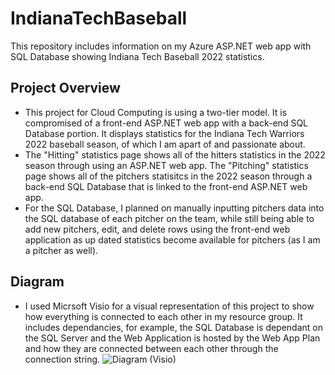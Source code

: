# IndianaTechBaseball
This repository includes information on my Azure ASP.NET web app with SQL Database showing Indiana Tech Baseball 2022 statistics. 

## Project Overview

- This project for Cloud Computing is using a two-tier model. It is compromised of a front-end ASP.NET web app with a back-end SQL Database portion. It displays statistics for the Indiana Tech Warriors 2022 baseball season, of which I am apart of and passionate about. 
- The "Hitting" statistics page shows all of the hitters statistics in the 2022 season through using an ASP.NET web app. The "Pitching" statistics page shows all of the pitchers statisitcs in the 2022 season through a back-end SQL Database that is linked to the front-end ASP.NET web app. 
- For the SQL Database, I planned on manually inputting pitchers data into the SQL database of each pitcher on the team, while still being able to add new pitchers, edit, and delete rows using the front-end web application as up dated statistics become available for pitchers (as I am a pitcher as well). 

## Diagram
 - I used Micrsoft Visio for a visual representation of this project to show how everything is connected to each other in my resource group. It includes dependancies, for example, the SQL Database is dependant on the SQL Server and the Web Application is hosted by the Web App Plan and how they are connected between each other through the connection string. 
![Diagram (Visio)](https://user-images.githubusercontent.com/103961256/167728461-bf570a23-5af2-4df6-9b69-ed65fa00e468.PNG)
